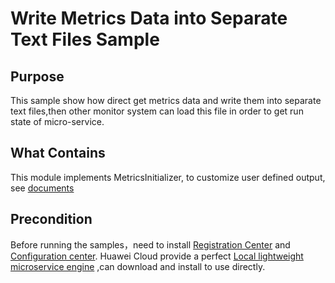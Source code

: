 # Write Metrics Data into Separate Text Files Sample
## Purpose
This sample show how direct get metrics data and write them into separate text files,then other monitor system can load this file in order to get run state of micro-service.

## What Contains

This module implements MetricsInitializer, to customize user defined output, see [documents](https://docs.servicecomb.io/java-chassis/zh_CN/general-development/metrics/)

## Precondition

Before running the samples，need to install [Registration Center](https://github.com/apache/servicecomb-service-center) and [Configuration center](https://github.com/apache/servicecomb-kie). Huawei Cloud provide a perfect [Local lightweight microservice engine](https://support.huaweicloud.com/devg-cse/cse_devg_0036.html) ,can download and install to use directly.